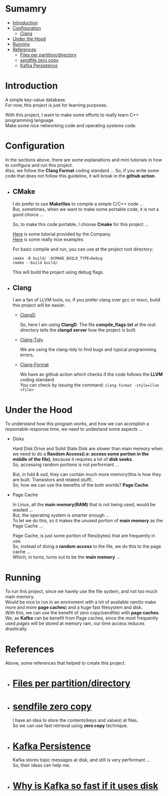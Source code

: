 # Sumamry 

- [Introduction](#Introduction)
- [Configuration](#Configuration)
    - [Clang](#Clang)
- [Under the Hood](#Under-the-Hood)
- [Running](#Running)
- [References](#References)
    + [Files per partition/directory](#files-per-partitiondirectory)
    + [sendfile zero copy](#sendfile-zero-copy)
    + [Kafka Persistence](#kafka-persistence)

# Introduction

A simple key-value database.    
For now, this project is just for learning purposes.    

With this project, I want to make some efforts to really learn C++ programming language.  
Make some nice networking code and operating systems code.  

# Configuration

In the sections above, there are some explanations and mini tutorials in how to configure and run this project.  
Also, we follow the **Clang Format** coding standard ... So, if you write some code that does not follow this guideline, it will break in the **github action**.

- ## CMake

    I do prefer to use **Makefiles** to compile a simple C/C++ code ...   
    But, sometimes, when we want to make some portable code, it is not a good choice ...  

    So, to make this code portable, I choose **Cmake** for  this project ...  

    [Here](https://cmake.org/cmake/help/latest/guide/tutorial/index.html) is some tutorial provided by the Company.   
    [Here](https://github.com/ttroy50/cmake-examples) is some really nice examples

    For basic compile and run, you can use at the project root directory:  
    ```shell
    cmake -B build/ -DCMAKE_BUILD_TYPE=Debug  
    cmake --build build/
    ```

    This will build the project using debug flags.

- ## Clang

    I am a fan of LLVM tools, so, if you prefer clang over gcc or msvc, build this project will be easier.

    - [ClangD](https://releases.llvm.org/8.0.0/tools/clang/tools/extra/docs/clangd/index.html)

        So, here I am using **ClangD**.
        The file **compile_flags.txt** at the root directory tells the **clangd server** how the project is built.  

    - [Clang-Tidy](https://clang.llvm.org/extra/clang-tidy/)  

        We are using the clang-tidy to find bugs and typical programming errors.

    - [Clang-Format](https://clang.llvm.org/docs/ClangFormat.html)

        We have an github action which checks if the code follows the **LLVM** coding standard.    
        You can check by issuing the command: `clang-format -style=llvm <file>`


# Under the Hood

To understand how this program works, and how we can acomplish a reasonable response time, we need to undestand some aspects ...   

- Disks

    Hard Disk Drive and Solid State Disk are slower than main memory when we need to do a **Random Access(i.e: access some portion in the middle of the file)**, because it requires a lot of **disk seeks**.   
    So, accessing random portions is not performant ...   

    But, in hdd & ssd, they can contain much more memory(this is how they are built. Transistors and related stuff).  
    So, how we can use the benefits of the both worlds? **Page Cache**. 

- Page Cache

    In Linux, all the **main memory(RAM)** that is not being used, would be wasted ...   
    But, the operating system is smarter enough ...  
    To let we do this, so it makes the unused portion of **main memory** as the Page Cache ... 

    Page Cache, is just some portion of files(bytes) that are frequently in use.    
    So, instead of doing a **random access** to the file, we do this to the page cache ...   
    Which, in turns, turns out to be the **main memory** ...



# Running

To run this project, since we havely use the file system, and not too much main memory.   
Would be nice to run in an enviroment with a lot of available ram(to make more and more **page caches**) and a huge fast filesystem and disk.   
With this, we can use the benefit of zero copy(sendfile) with **page caches**.   
We, as **Kafka** can be benefit from Page caches, since the most frequently used *pages* will be stored at memory ram, our time access reduces drastically.

# References

Above, some references that helped to create this project.   

- # [Files per partition/directory](https://unix.stackexchange.com/questions/239146/linux-folder-size-limit#:~:text=ext4%3A-,Maximum%20number%20of%20files%3A%20232%20%2D%201%20(4%2C294%2C967%2C295),of%20files%20per%20directory%3A%20unlimited)
- # [sendfile zero copy](https://man7.org/linux/man-pages/man2/sendfile.2.html)

    I have an idea to store the contents(keys and values) at files.   
    So we can use fast retrieval using **zero copy** technique.

- # [Kafka Persistence](https://kafka.apache.org/documentation/#persistence)

    Kafka stores topic messages at disk, and still is very performant ...   
    So, their ideas can help me.

- # [Why is Kafka so fast if it uses disk](https://andriymz.github.io/kafka/kafka-disk-write-performance/#)
